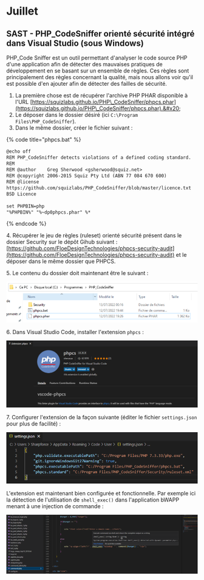 # Juillet

## SAST - PHP\_CodeSniffer orienté sécurité intégré dans Visual Studio (sous Windows)

PHP\_Code Sniffer est un outil permettant d'analyser le code source PHP d'une application afin de détecter des mauvaises pratiques de développement en se basant sur un ensemble de règles. Ces règles sont principalement des règles concernant la qualité, mais nous allons voir qu'il est possible d'en ajouter afin de détecter des failles de sécurité.

1. La première chose est de récupérer l'archive PHP PHAR disponible à l'URL [https://squizlabs.github.io/PHP\_CodeSniffer/phpcs.phar](https://squizlabs.github.io/PHP\_CodeSniffer/phpcs.phar).&#x20;
2. Le déposer dans le dossier désiré (ici `C:\Program Files\PHP_CodeSniffer`).
3. Dans le même dossier, créer le fichier suivant :&#x20;

{% code title="phpcs.bat" %}
```basic
@echo off
REM PHP_CodeSniffer detects violations of a defined coding standard.
REM 
REM @author    Greg Sherwood <gsherwood@squiz.net>
REM @copyright 2006-2015 Squiz Pty Ltd (ABN 77 084 670 600)
REM @license   https://github.com/squizlabs/PHP_CodeSniffer/blob/master/licence.txt BSD Licence

set PHPBIN=php
"%PHPBIN%" "%~dp0phpcs.phar" %*
```
{% endcode %}

4\. Récupérer le jeu de règles (ruleset) orienté sécurité présent dans le dossier Security sur le dépôt Gihub suivant : [https://github.com/FloeDesignTechnologies/phpcs-security-audit](https://github.com/FloeDesignTechnologies/phpcs-security-audit) et le déposer dans le même dossier que PHPCS.

5\. Le contenu du dossier doit maintenant être le suivant :&#x20;

![](<../../.gitbook/assets/image (28).png>)

6\. Dans Visual Studio Code, installer l'extension `phpcs` :&#x20;

![](<../../.gitbook/assets/image (27).png>)

7\. Configurer l'extension de la façon suivante (éditer le fichier `settings.json` pour plus de facilité) :&#x20;

![](<../../.gitbook/assets/image (26).png>)

L'extension est maintenant bien configurée et fonctionnelle. Par exemple ici la détection de l'utilisation de `shell_exec()` dans l'application bWAPP menant à une injection de commande :&#x20;

![](<../../.gitbook/assets/image (23).png>)
